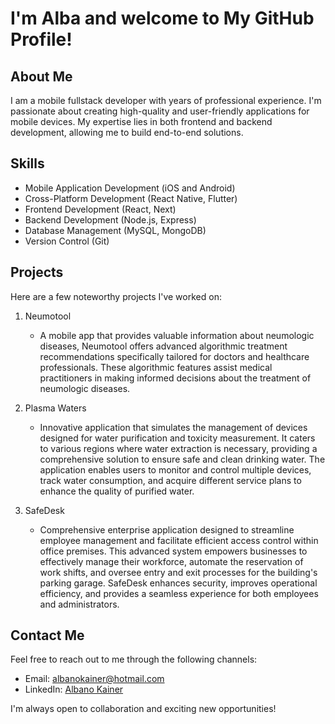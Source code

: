 # I'm Alba and welcome to My GitHub Profile!

## About Me
I am a mobile fullstack developer with years of professional experience. I'm passionate about creating high-quality and user-friendly applications for mobile devices. My expertise lies in both frontend and backend development, allowing me to build end-to-end solutions.

## Skills
- Mobile Application Development (iOS and Android)
- Cross-Platform Development (React Native, Flutter)
- Frontend Development (React, Next)
- Backend Development (Node.js, Express)
- Database Management (MySQL, MongoDB)
- Version Control (Git)

## Projects
Here are a few noteworthy projects I've worked on:

1. Neumotool
   - A mobile app that provides valuable information about neumologic diseases, Neumotool offers advanced algorithmic treatment recommendations specifically tailored for doctors and healthcare professionals. These algorithmic features assist medical practitioners in making informed decisions about the treatment of neumologic diseases.

2. Plasma Waters
   - Innovative application that simulates the management of devices designed for water purification and toxicity measurement. It caters to various regions where water extraction is necessary, providing a comprehensive solution to ensure safe and clean drinking water. The application enables users to monitor and control multiple devices, track water consumption, and acquire different service plans to enhance the quality of purified water.

3. SafeDesk
   - Comprehensive enterprise application designed to streamline employee management and facilitate efficient access control within office premises. This advanced system empowers businesses to effectively manage their workforce, automate the reservation of work shifts, and oversee entry and exit processes for the building's parking garage. SafeDesk enhances security, improves operational efficiency, and provides a seamless experience for both employees and administrators.

## Contact Me
Feel free to reach out to me through the following channels:

- Email: albanokainer@hotmail.com
- LinkedIn: [Albano Kainer](https://www.linkedin.com/in/albanokainer/)

I'm always open to collaboration and exciting new opportunities!
